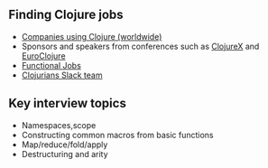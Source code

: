 ## Finding Clojure jobs

* [Companies using Clojure (worldwide)](http://clojure.org/community/companies)
* Sponsors and speakers from conferences such as [ClojureX](https://skillsmatter.com/conferences/6861-clojure-exchange-2015#sponsorship) and [EuroClojure](http://euroclojure.org/)
* [Functional Jobs](https://functionaljobs.com/)
* [Clojurians Slack team](http://clojurians.net/)

## Key interview topics

* Namespaces,scope
* Constructing common macros from basic functions
* Map/reduce/fold/apply
* Destructuring and arity
